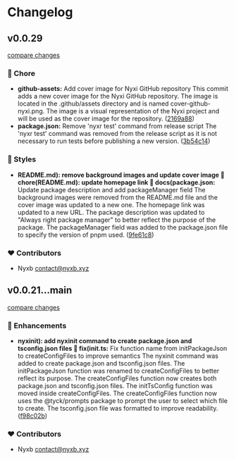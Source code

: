 # Changelog


## v0.0.29

[compare changes](https://github.com/nyxb/nyxi/compare/v0.0.28...v0.0.29)


### 🏡 Chore

  - **github-assets:** Add cover image for Nyxi GitHub repository This commit adds a new cover image for the Nyxi GitHub repository. The image is located in the .github/assets directory and is named cover-github-nyxi.png. The image is a visual representation of the Nyxi project and will be used as the cover image for the repository. ([2169a88](https://github.com/nyxb/nyxi/commit/2169a88))
  - **package.json:** Remove 'nyxr test' command from release script The 'nyxr test' command was removed from the release script as it is not necessary to run tests before publishing a new version. ([3b54c14](https://github.com/nyxb/nyxi/commit/3b54c14))

### 🎨 Styles

  - **README.md): remove background images and update cover image 🚚 chore(README.md): update homepage link 📝 docs(package.json:** Update package description and add packageManager field The background images were removed from the README.md file and the cover image was updated to a new one. The homepage link was updated to a new URL. The package description was updated to "Always right package manager" to better reflect the purpose of the package. The packageManager field was added to the package.json file to specify the version of pnpm used. ([9fe61c8](https://github.com/nyxb/nyxi/commit/9fe61c8))

### ❤️  Contributors

- Nyxb <contact@nyxb.xyz>

## v0.0.21...main

[compare changes](https://github.com/nyxb/nyxi/compare/v0.0.21...main)


### 🚀 Enhancements

  - **nyxinit): add nyxinit command to create package.json and tsconfig.json files 🐛 fix(init.ts:** Fix function name from initPackageJson to createConfigFiles to improve semantics The nyxinit command was added to create package.json and tsconfig.json files. The initPackageJson function was renamed to createConfigFiles to better reflect its purpose. The createConfigFiles function now creates both package.json and tsconfig.json files. The initTsConfig function was moved inside createConfigFiles. The createConfigFiles function now uses the @tyck/prompts package to prompt the user to select which file to create. The tsconfig.json file was formatted to improve readability. ([f98c02b](https://github.com/nyxb/nyxi/commit/f98c02b))

### ❤️  Contributors

- Nyxb <contact@nyxb.xyz>

